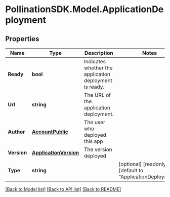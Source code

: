 
# PollinationSDK.Model.ApplicationDeployment

## Properties

Name | Type | Description | Notes
------------ | ------------- | ------------- | -------------
**Ready** | **bool** | Indicates whether the application deployment is ready. | 
**Url** | **string** | The URL of the application deployment. | 
**Author** | [**AccountPublic**](AccountPublic.md) | The user who deployed this app | 
**Version** | [**ApplicationVersion**](ApplicationVersion.md) | The version deployed | 
**Type** | **string** |  | [optional] [readonly] [default to "ApplicationDeployment"]

[[Back to Model list]](../README.md#documentation-for-models)
[[Back to API list]](../README.md#documentation-for-api-endpoints)
[[Back to README]](../README.md)

